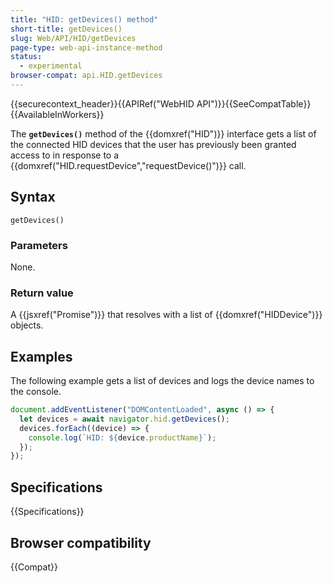 ```yaml
---
title: "HID: getDevices() method"
short-title: getDevices()
slug: Web/API/HID/getDevices
page-type: web-api-instance-method
status:
  - experimental
browser-compat: api.HID.getDevices
---
```


{{securecontext_header}}{{APIRef("WebHID API")}}{{SeeCompatTable}}{{AvailableInWorkers}}

The **`getDevices()`** method of the {{domxref("HID")}} interface gets a list of the connected HID devices that the user has previously been granted access to in response to a {{domxref("HID.requestDevice","requestDevice()")}} call.

## Syntax

```js-nolint
getDevices()
```

### Parameters

None.

### Return value

A {{jsxref("Promise")}} that resolves with a list of {{domxref("HIDDevice")}} objects.

## Examples

The following example gets a list of devices and logs the device names to the console.

```js
document.addEventListener("DOMContentLoaded", async () => {
  let devices = await navigator.hid.getDevices();
  devices.forEach((device) => {
    console.log(`HID: ${device.productName}`);
  });
});
```

## Specifications

{{Specifications}}

## Browser compatibility

{{Compat}}
